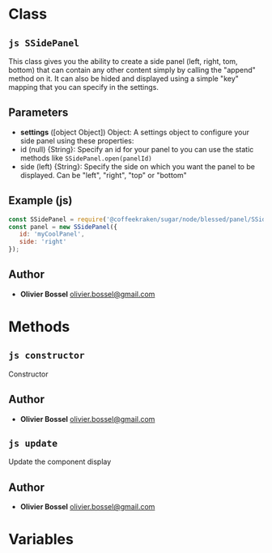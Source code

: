 
# Class


## ```js SSidePanel ```


This class gives you the ability to create a side panel (left, right, tom, bottom) that can contain any other content
simply by calling the "append" method on it. It can also be hided and displayed using a simple "key" mapping that you can specify in the settings.

## Parameters

- **settings** ([object Object]) Object: A settings object to configure your side panel using these properties:
- id (null) {String}: Specify an id for your panel to you can use the static methods like ```SSidePanel.open(panelId)```
- side (left) {String}: Specify the side on which you want the panel to be displayed. Can be "left", "right", "top" or "bottom"




## Example (js)

```js
const SSidePanel = require('@coffeekraken/sugar/node/blessed/panel/SSidePanel');
const panel = new SSidePanel({
   id: 'myCoolPanel',
   side: 'right'
});
```


## Author
- **Olivier Bossel** <a href="mailto:olivier.bossel@gmail.com">olivier.bossel@gmail.com</a> 


# Methods


## ```js constructor ```


Constructor




## Author
- **Olivier Bossel** <a href="mailto:olivier.bossel@gmail.com">olivier.bossel@gmail.com</a> 



## ```js update ```


Update the component display




## Author
- **Olivier Bossel** <a href="mailto:olivier.bossel@gmail.com">olivier.bossel@gmail.com</a> 


# Variables


